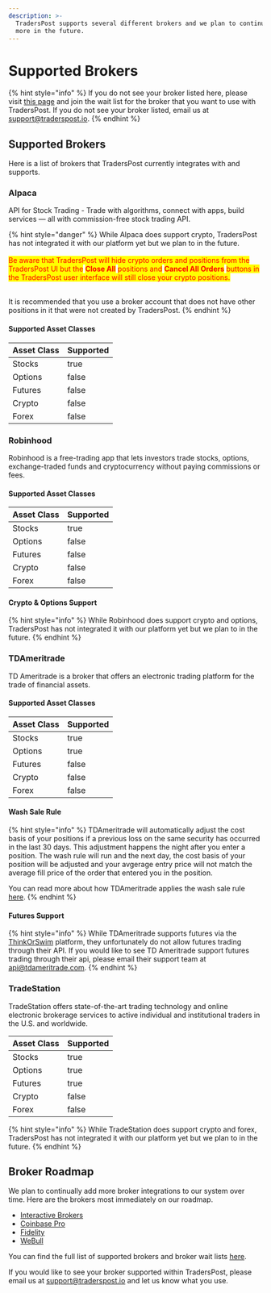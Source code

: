 ```yaml
---
description: >-
  TradersPost supports several different brokers and we plan to continue adding
  more in the future.
---
```


# Supported Brokers

{% hint style="info" %}
If you do not see your broker listed here, please visit [this page](https://traderspost.io/brokers) and join the wait list for the broker that you want to use with TradersPost. If you do not see your broker listed, email us at [support@traderspost.io](mailto:support@traderspost.io).
{% endhint %}

## Supported Brokers

Here is a list of brokers that TradersPost currently integrates with and supports.

### Alpaca

API for Stock Trading - Trade with algorithms, connect with apps, build services — all with commission-free stock trading API.

{% hint style="danger" %}
While Alpaca does support crypto, TradersPost has not integrated it with our platform yet but we plan to in the future.\
\
<mark style="color:red;">Be aware that TradersPost will hide crypto orders and positions from the TradersPost UI but the</mark> <mark style="color:red;"></mark><mark style="color:red;">**Close All**</mark> <mark style="color:red;"></mark><mark style="color:red;">positions and</mark> <mark style="color:red;"></mark><mark style="color:red;">**Cancel All Orders**</mark> <mark style="color:red;"></mark><mark style="color:red;">buttons in the TradersPost user interface will still close your crypto positions.</mark>

\
It is recommended that you use a broker account that does not have other positions in it that were not created by TradersPost.
{% endhint %}

#### Supported Asset Classes

<table><thead><tr><th>Asset Class</th><th data-type="checkbox">Supported</th></tr></thead><tbody><tr><td>Stocks</td><td>true</td></tr><tr><td>Options</td><td>false</td></tr><tr><td>Futures</td><td>false</td></tr><tr><td>Crypto</td><td>false</td></tr><tr><td>Forex</td><td>false</td></tr></tbody></table>

### Robinhood

Robinhood is a free-trading app that lets investors trade stocks, options, exchange-traded funds and cryptocurrency without paying commissions or fees.

#### Supported Asset Classes

<table><thead><tr><th>Asset Class</th><th data-type="checkbox">Supported</th></tr></thead><tbody><tr><td>Stocks</td><td>true</td></tr><tr><td>Options</td><td>false</td></tr><tr><td>Futures</td><td>false</td></tr><tr><td>Crypto</td><td>false</td></tr><tr><td>Forex</td><td>false</td></tr></tbody></table>

#### Crypto & Options Support

{% hint style="info" %}
While Robinhood does support crypto and options, TradersPost has not integrated it with our platform yet but we plan to in the future.
{% endhint %}

### TDAmeritrade

TD Ameritrade is a broker that offers an electronic trading platform for the trade of financial assets.

#### Supported Asset Classes

<table><thead><tr><th>Asset Class</th><th data-type="checkbox">Supported</th></tr></thead><tbody><tr><td>Stocks</td><td>true</td></tr><tr><td>Options</td><td>true</td></tr><tr><td>Futures</td><td>false</td></tr><tr><td>Crypto</td><td>false</td></tr><tr><td>Forex</td><td>false</td></tr></tbody></table>

#### Wash Sale Rule

{% hint style="info" %}
TDAmeritrade will automatically adjust the cost basis of your positions if a previous loss on the same security has occurred in the last 30 days. This adjustment happens the night after you enter a position. The wash rule will run and the next day, the cost basis of your position will be adjusted and your avgerage entry price will not match the average fill price of the order that entered you in the position.

You can read more about how TDAmeritrade applies the wash sale rule [here](https://www.tdameritrade.com/investment-guidance/investment-management-services/tax-loss-harvesting/tax-loss-harvesting-wash-sales.html).
{% endhint %}

#### Futures Support

{% hint style="info" %}
While TDAmeritrade supports futures via the [ThinkOrSwim](https://www.tdameritrade.com/tools-and-platforms/thinkorswim.html) platform, they unfortunately do not allow futures trading through their API. If you would like to see TD Ameritrade support futures trading through their api, please email their support team at [api@tdameritrade.com](<mailto:api@tdameritrade.com >).
{% endhint %}

### TradeStation

TradeStation offers state-of-the-art trading technology and online electronic brokerage services to active individual and institutional traders in the U.S. and worldwide.

<table><thead><tr><th>Asset Class</th><th data-type="checkbox">Supported</th></tr></thead><tbody><tr><td>Stocks</td><td>true</td></tr><tr><td>Options</td><td>true</td></tr><tr><td>Futures</td><td>true</td></tr><tr><td>Crypto</td><td>false</td></tr><tr><td>Forex</td><td>false</td></tr></tbody></table>

{% hint style="info" %}
While TradeStation does support crypto and forex, TradersPost has not integrated it with our platform yet but we plan to in the future.
{% endhint %}

## Broker Roadmap

We plan to continually add more broker integrations to our system over time. Here are the brokers most immediately on our roadmap.

* [Interactive Brokers](https://traderspost.io/broker/ibkr)
* [Coinbase Pro](https://traderspost.io/broker/coinbasepro)
* [Fidelity](https://traderspost.io/broker/fidelity)
* [WeBull](https://traderspost.io/broker/webull)

You can find the full list of supported brokers and broker wait lists [here](https://traderspost.io/brokers).

If you would like to see your broker supported within TradersPost, please email us at [support@traderspost.io](mailto:support@traderspost.io) and let us know what you use.
